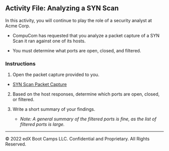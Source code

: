 ## Activity File: Analyzing a SYN Scan

In this activity, you will continue to play the role of a security analyst at Acme Corp. 

- CompuCom has requested that you analyze a packet capture of a SYN Scan it ran against one of its hosts. 

- You must determine what ports are open, closed, and filtered.

### Instructions
1. Open the packet capture provided to you.

- [SYN Scan Packet Capture](../../../Resources/synscan.pcapng)
   
2. Based on the host responses, determine which ports are open, closed, or filtered.
   
3. Write a short summary of your findings. 

   - _Note: A general summary of the filtered ports is fine, as the list of filtered ports is large._

--- 
© 2022 edX Boot Camps LLC. Confidential and Proprietary. All Rights Reserved.
